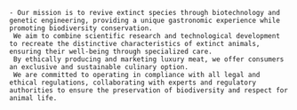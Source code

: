     - Our mission is to revive extinct species through biotechnology and genetic engineering, providing a unique gastronomic experience while promoting biodiversity conservation.
     We aim to combine scientific research and technological development to recreate the distinctive characteristics of extinct animals, ensuring their well-being through specialized care.
     By ethically producing and marketing luxury meat, we offer consumers an exclusive and sustainable culinary option.
     We are committed to operating in compliance with all legal and ethical regulations, collaborating with experts and regulatory authorities to ensure the preservation of biodiversity and respect for animal life.

